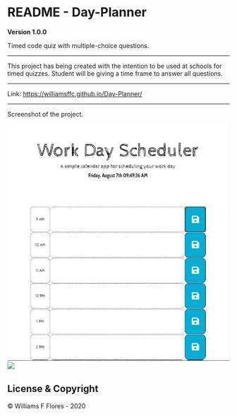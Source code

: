 # README - Day-Planner

**Version 1.0.0**

Timed code quiz with multiple-choice questions.

----

This project has being created with the intention to be used at schools for timed quizzes. Student will be giving a time frame to answer all questions. 

---

Link: https://williamsffc.github.io/Day-Planner/

---

Screenshot of the project.

<img src="images/Capture.JPG">
<img src="images/Capture1.JPG">

##  License & Copyright

© Williams F Flores - 2020
